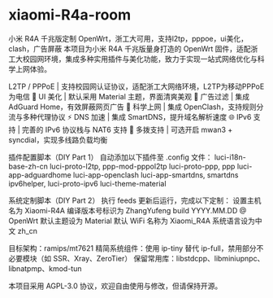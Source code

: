 # xiaomi-R4a-room
小米 R4A 千兆版定制 OpenWrt，浙工大可用，支持l2tp，pppoe，ui美化，clash，广告屏蔽
本项目为小米 R4A 千兆版量身打造的 OpenWrt 固件，适配浙工大校园网环境，集成多种实用插件与美化功能，致力于实现一站式网络优化与科学上网体验。


L2TP / PPPoE | 支持校园网认证协议，适配浙工大网络环境，L2TP为移动PPPoE为电信
🎨 UI 美化	| 默认采用 Material 主题，界面清爽美观
🚫 广告过滤	| 集成 AdGuard Home，有效屏蔽网页广告
🔀 科学上网	| 集成 OpenClash，支持规则分流与多种代理协议
⚡ DNS 加速	| 集成 SmartDNS，提升域名解析速度
🌐 IPv6 支持	| 完善的 IPv6 协议栈与 NAT6 支持
📶 多拨支持	| 可选开启 mwan3 + syncdial，实现多线路负载均衡

插件配置脚本（DIY Part 1）
自动添加以下插件至 .config 文件：
luci-i18n-base-zh-cn
luci-proto-l2tp, ppp-mod-pppol2tp
luci-proto-ppp, ppp
luci-app-adguardhome
luci-app-openclash
luci-app-smartdns, smartdns
ipv6helper, luci-proto-ipv6
luci-theme-material

系统定制脚本（DIY Part 2）
执行 feeds 更新后运行，完成以下定制：
设置主机名为 Xiaomi-R4A
编译版本号标识为 ZhangYufeng build YYYY.MM.DD @ OpenWrt
默认主题设为 Material
默认 WiFi 名称为 Xiaomi_R4A
系统语言设为中文 zh_cn

目标架构：ramips/mt7621
精简系统组件：使用 ip-tiny 替代 ip-full，禁用部分不必要模块（如 SSR、Xray、ZeroTier）
保留常用库：libstdcpp、libminiupnpc、libnatpmp、kmod-tun

本项目采用 AGPL-3.0 协议，欢迎自由使用与修改，但请保持开源。
